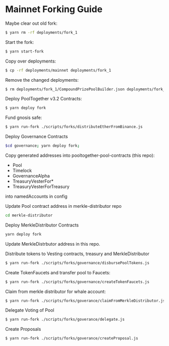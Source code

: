 # Mainnet Forking Guide

Maybe clear out old fork:
```sh
$ yarn rm -rf deployments/fork_1
```

Start the fork:

```sh
$ yarn start-fork
```

Copy over deployments:

```sh
$ cp -rf deployments/mainnet deployments/fork_1
```

Remove the changed deployments:

```sh
$ rm deployments/fork_1/CompoundPrizePoolBuilder.json deployments/fork_1/PoolWithMultipleWinnersBuilder.json deployments/fork_1/StakePrizePoolBuilder.json deployments/fork_1/VaultPrizePoolBuilder.json
```

Deploy PoolTogether v3.2 Contracts:

```sh
$ yarn deploy fork
```

Fund gnosis safe:

```sh
$ yarn run-fork ./scripts/forks/distributeEtherFromBinance.js
```

Deploy Governance Contracts
```sh
$cd governance; yarn deploy fork;

```
Copy generated addresses into pooltogether-pool-contracts (this repo):
- Pool
- Timelock
- GovernanceAlpha
- TreasuryVesterFor*
- TreasuryVesterForTreasury

into namedAccounts in config


Update Pool contract address in merkle-distributor repo
```sh
cd merkle-distributor
```

Deploy MerkleDistributor Contracts
```sh
yarn deploy fork
```

Update MerkleDistrbutor address in this repo.

Distribute tokens to Vesting contracts, treasury and MerkleDistributor
```sh
$ yarn run-fork ./scripts/forks/governance/disbursePoolTokens.js
```

Create TokenFaucets and transfer pool to Faucets:
```sh
$ yarn run-fork ./scripts/forks/governance/createTokenFaucets.js
```

Claim from merkle distributor for whale account:
```sh
$ yarn run-fork ./scripts/forks/goverance/claimFromMerkleDistributor.js
```

Delegate Voting of Pool
```sh
$ yarn run-fork ./scripts/forks/goverance/delegate.js
```

Create Proposals
```sh
$ yarn run-fork ./scripts/forks/goverance/createProposal.js
```

